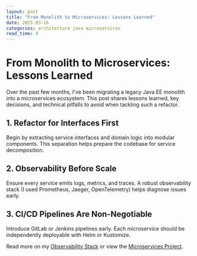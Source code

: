 ```yaml
---
layout: post
title: "From Monolith to Microservices: Lessons Learned"
date: 2025-03-16
categories: architecture java microservices
read_time: 4
---
```


<h1>From Monolith to Microservices: Lessons Learned</h1>
<p>Over the past few months, I've been migrating a legacy Java EE monolith into a microservices ecosystem. This post shares lessons learned, key decisions, and technical pitfalls to avoid when tackling such a refactor.</p>

<h2>1. Refactor for Interfaces First</h2>
<p>Begin by extracting service interfaces and domain logic into modular components. This separation helps prepare the codebase for service decomposition.</p>

<h2>2. Observability Before Scale</h2>
<p>Ensure every service emits logs, metrics, and traces. A robust observability stack (I used Prometheus, Jaeger, OpenTelemetry) helps diagnose issues early.</p>

<h2>3. CI/CD Pipelines Are Non-Negotiable</h2>
<p>Introduce GitLab or Jenkins pipelines early. Each microservice should be independently deployable with Helm or Kustomize.</p>

<p>Read more on my <a href="https://kunlecreates.org/projects/observability-stack/">Observability Stack</a> or view the <a href="https://kunlecreates.org/projects/twitter-clone/">Microservices Project</a>.</p>
